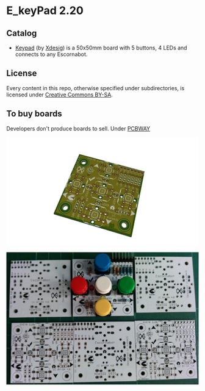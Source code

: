 
# E_keyPad 2.20

## Catalog






- [Keypad][KEY01] (by [Xdesig][XDE01]) is a 50x50mm board with 5 buttons, 4 LEDs and
  connects to any Escornabot.

## License

Every content in this repo, otherwise specified under subdirectories, is
licensed under [Creative Commons BY-SA](LICENSE).


## To buy boards



Developers don't produce boards to sell. Under [PCBWAY]

![Top view](top.png)

![Bottom view](key_pad_foto.jpg)




[KEY01]: Keypad
[PCBWAY]: https://www.pcbway.com/project/shareproject/E_KEYPAD_2_2.html
[XDE01]: https://twitter.com/xdesig
